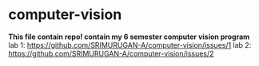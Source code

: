 # computer-vision
**This file contain repo! contain my 6 semester computer vision program**
lab 1:
https://github.com/SRIMURUGAN-A/computer-vision/issues/1
lab 2:
https://github.com/SRIMURUGAN-A/computer-vision/issues/2
